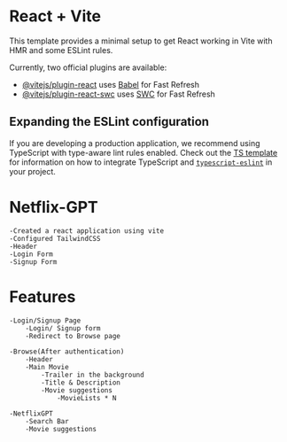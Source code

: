 # React + Vite

This template provides a minimal setup to get React working in Vite with HMR and some ESLint rules.

Currently, two official plugins are available:

- [@vitejs/plugin-react](https://github.com/vitejs/vite-plugin-react/blob/main/packages/plugin-react) uses [Babel](https://babeljs.io/) for Fast Refresh
- [@vitejs/plugin-react-swc](https://github.com/vitejs/vite-plugin-react/blob/main/packages/plugin-react-swc) uses [SWC](https://swc.rs/) for Fast Refresh

## Expanding the ESLint configuration

If you are developing a production application, we recommend using TypeScript with type-aware lint rules enabled. Check out the [TS template](https://github.com/vitejs/vite/tree/main/packages/create-vite/template-react-ts) for information on how to integrate TypeScript and [`typescript-eslint`](https://typescript-eslint.io) in your project.


# Netflix-GPT
    
    -Created a react application using vite
    -Configured TailwindCSS
    -Header
    -Login Form
    -Signup Form


# Features
    -Login/Signup Page
        -Login/ Signup form
        -Redirect to Browse page

    -Browse(After authentication)
        -Header
        -Main Movie
            -Trailer in the background
            -Title & Description
            -Movie suggestions
                -MovieLists * N
    
    -NetflixGPT
        -Search Bar
        -Movie suggestions
